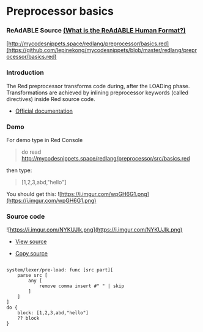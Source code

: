 
# Preprocessor basics


### ReAdABLE Source [(What is the ReAdABLE Human Format?)](http://readablehumanformat.com)

[http://mycodesnippets.space/redlang/preprocessor/basics.red](https://github.com/lepinekong/mycodesnippets/blob/master/redlang/preprocessor/basics.red)


### Introduction

The Red preprocessor transforms code during, after the LOADing phase. Transformations are achieved by inlining preprocessor keywords (called directives) inside Red source code.

- [Official documentation](https://doc.red-lang.org/en/preprocessor.html)
                        

### Demo

For demo type in Red Console
>do read http://mycodesnippets.space/redlang/preprocessor/src/basics.red

then type:
>[1,2,3,abd,"hello"]

You should get this:
![https://i.imgur.com/wpGH6G1.png](https://i.imgur.com/wpGH6G1.png)
                    

### Source code

![https://i.imgur.com/NYKUJlk.png](https://i.imgur.com/NYKUJlk.png)
                    
- [View source](https://github.com/lepinekong/mycodesnippets/blob/master/preprocessor/src/example1.red)
                        
- [Copy source](https://raw.githubusercontent.com/lepinekong/mycodesnippets/master/preprocessor/src/example1.red)
                        


```

system/lexer/pre-load: func [src part][
    parse src [
        any [
            remove comma insert #" " | skip
        ]
    ]
]
do {
    block: [1,2,3,abd,"hello"] 
    ?? block
}           
        
```


